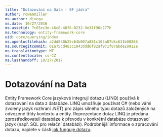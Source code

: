 ```yaml
---
title: "Dotazování na Data - EF jádra"
author: rowanmiller
ms.author: divega
ms.date: 10/27/2016
ms.assetid: 7c65ec3e-46c8-48f8-8232-9e31f96c277b
ms.technology: entity-framework-core
uid: core/querying/index
ms.openlocfilehash: a2dd830b25c64b007a881c105a87b5c631b00266
ms.sourcegitcommit: 01a75cd483c1943ddd6f82af971f07abde20912e
ms.translationtype: MT
ms.contentlocale: cs-CZ
ms.lasthandoff: 10/27/2017
---
```

# <a name="querying-data"></a>Dotazování na Data

Entity Framework Core jazykové integrují dotazu (LINQ) používá k dotazování na data z databáze. LINQ umožňuje používat C# (nebo vámi zvolený jazyk rozhraní .NET) pro zápis silného typu dotazů založených na odvozené třídy kontextu a entity. Reprezentace dotaz LINQ je předána zprostředkovateli databáze k převodu v konkrétní databáze dotazovací jazyk (např. SQL pro relační databázi). Podrobnější informace o zpracování dotazu, najdete v části [jak funguje dotazu](overview.md).
